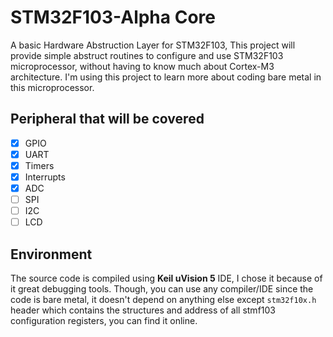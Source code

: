 # STM32F103-Alpha Core
 A basic Hardware Abstruction Layer for STM32F103, This project will provide simple abstruct routines to configure and use STM32F103 microprocessor, without having to know much about Cortex-M3 architecture. I'm using this project to learn more about coding bare metal in this microprocessor.
## Peripheral that will be covered
- [x] GPIO
- [X] UART
- [X] Timers
- [X] Interrupts
- [X] ADC
- [ ] SPI
- [ ] I2C
- [ ] LCD
## Environment
 The source code is compiled using **Keil uVision 5** IDE, I chose it because of it great debugging tools. Though, you can use any compiler/IDE since the code is bare metal, it doesn't depend on anything else except `stm32f10x.h` header which contains the structures and address of all stmf103 configuration registers, you can find it online.
 
